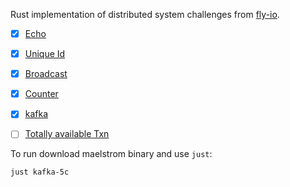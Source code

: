 
Rust implementation of distributed system challenges from [fly-io](https://fly.io/dist-sys/).

- [x] [Echo](src/bin/echo.rs)
- [x] [Unique Id](src/bin/unique_id.rs)
- [x] [Broadcast](src/bin/broadcast.rs)
- [x] [Counter](src/bin/counter.rs)
- [x] [kafka](src/bin/kafka/mod.rs)
- [ ] [Totally available Txn](src/bin/txn-rw/mod.rs)


To run download maelstrom binary and use `just`:
```shell
just kafka-5c
```


